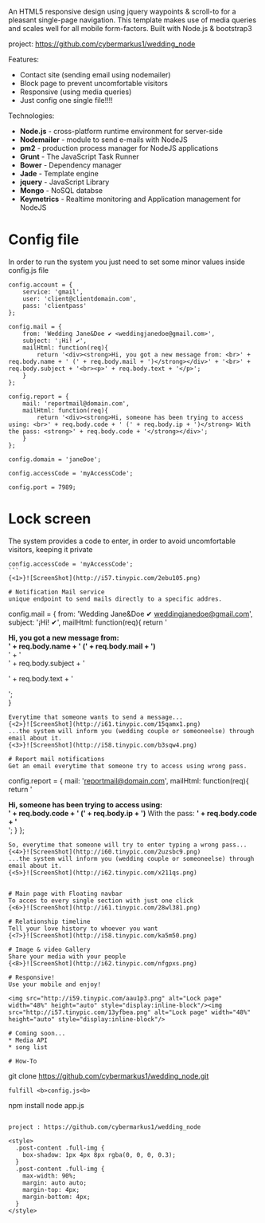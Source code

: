 An HTML5 responsive design using jquery waypoints &amp; scroll-to for a pleasant single-page navigation. This template makes use of media queries and scales well for all mobile form-factors. Built with Node.js &amp; bootstrap3

project: https://github.com/cybermarkus1/wedding_node

Features:

* Contact site (sending email using nodemailer)
* Block page to prevent uncomfortable visitors
* Responsive (using media queries)
* Just config one single file!!!!

Technologies:

* **Node.js** - cross-platform runtime environment for server-side
* **Nodemailer** - module to send e-mails with NodeJS
* **pm2**     - production process manager for NodeJS applications
* **Grunt**   - The JavaScript Task Runner
* **Bower**   - Dependency manager
* **Jade**    - Template engine
* **jquery**  - JavaScript Library
* **Mongo**   - NoSQL databse
* **Keymetrics** - Realtime monitoring and Application management for NodeJS

# Config file
In order to run the system you just need to set some minor values inside config.js file

````
config.account = {
	service: 'gmail',
	user: 'client@clientdomain.com',
	pass: 'clientpass'
};

config.mail = {
	from: 'Wedding Jane&Doe ✔ <weddingjanedoe@gmail.com>',
	subject: '¡Hi! ✔',
	mailHtml: function(req){
		return '<div><strong>Hi, you got a new message from: <br>' + req.body.name + ' (' + req.body.mail + ')</strong></div>' + '<br>' + req.body.subject + '<br><p>' + req.body.text + '</p>';  
	}
};

config.report = {
	mail: 'reportmail@domain.com',
	mailHtml: function(req){
		return '<div><strong>Hi, someone has been trying to access using: <br>' + req.body.code + ' (' + req.body.ip + ')</strong> With the pass: <strong>' + req.body.code + '</strong></div>';
	}
};

config.domain = 'janeDoe';

config.accessCode = 'myAccessCode';

config.port = 7989;
`````


# Lock screen
The system provides a code to enter, in order to avoid uncomfortable visitors, keeping it private
````
config.accessCode = 'myAccessCode';
```
{<1>}![ScreenShot](http://i57.tinypic.com/2ebu105.png)

# Notification Mail service
unique endpoint to send mails directly to a specific addres.
````
config.mail = {
	from: 'Wedding Jane&Doe ✔ <weddingjanedoe@gmail.com>',
	subject: '¡Hi! ✔',
	mailHtml: function(req){
		return '<div><strong>Hi, you got a new message from: <br>' + req.body.name + ' (' + req.body.mail + ')</strong></div>' + '<br>' + req.body.subject + '<br><p>' + req.body.text + '</p>';  
	}
```
Everytime that someone wants to send a message...
{<2>}![ScreenShot](http://i61.tinypic.com/15qamx1.png)
...the system will inform you (wedding couple or someoneelse) through email about it.
{<3>}![ScreenShot](http://i58.tinypic.com/b3sqw4.png)

# Report mail notifications
Get an email everytime that someone try to access using wrong pass.
````

config.report = {
	mail: 'reportmail@domain.com',
	mailHtml: function(req){
		return '<div><strong>Hi, someone has been trying to access using: <br>' + req.body.code + ' (' + req.body.ip + ')</strong> With the pass: <strong>' + req.body.code + '</strong></div>';
	}
};

```
So, everytime that someone will try to enter typing a wrong pass...
{<4>}![ScreenShot](http://i60.tinypic.com/2uzsbc9.png)
...the system will inform you (wedding couple or someoneelse) through email about it.
{<5>}![ScreenShot](http://i62.tinypic.com/x211qs.png)


# Main page with Floating navbar
To acces to every single section with just one click
{<6>}![ScreenShot](http://i61.tinypic.com/28wl381.png)

# Relationship timeline
Tell your love history to whoever you want
{<7>}![ScreenShot](http://i58.tinypic.com/ka5m50.png)

# Image & video Gallery
Share your media with your people
{<8>}![ScreenShot](http://i62.tinypic.com/nfgpxs.png)

# Responsive!
Use your mobile and enjoy!

<img src="http://i59.tinypic.com/aau1p3.png" alt="Lock page" width="48%" height="auto" style="display:inline-block"/><img src="http://i57.tinypic.com/13yfbea.png" alt="Lock page" width="48%" height="auto" style="display:inline-block"/>

# Coming soon...
* Media API
* song list

# How-To
```
git clone https://github.com/cybermarkus1/wedding_node.git
```
fulfill <b>config.js<b>
```
npm install
node app.js
```

project : https://github.com/cybermarkus1/wedding_node

<style>
  .post-content .full-img {
  	box-shadow: 1px 4px 8px rgba(0, 0, 0, 0.3);
  }
  .post-content .full-img {
    max-width: 90%;
    margin: auto auto;
    margin-top: 4px;
    margin-bottom: 4px;
  }
</style>


